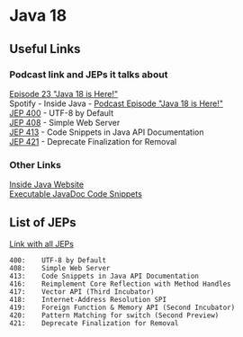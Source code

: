 # Java 18

## Useful Links

### Podcast link and JEPs it talks about

[Episode 23 "Java 18 is Here!"](https://inside.java/2022/03/22/podcast-023/)  
Spotify - Inside Java - [Podcast Episode "Java 18 is Here!"](https://open.spotify.com/episode/1JCGSs0ZUC8PTRUYZvaZ5F)  
[JEP 400](https://openjdk.org/jeps/400) - UTF-8 by Default  
[JEP 408](https://openjdk.org/jeps/408) - Simple Web Server  
[JEP 413](https://openjdk.org/jeps/413) - Code Snippets in Java API Documentation  
[JEP 421](https://openjdk.org/jeps/421) - Deprecate Finalization for Removal  

### Other Links

[Inside Java Website](https://inside.java/)  
[Executable JavaDoc Code Snippets](https://www.morling.dev/blog/executable-javadoc-code-snippets/)  

## List of JEPs

[Link with all JEPs](https://openjdk.org/projects/jdk/18/)  

```
400:	UTF-8 by Default
408:	Simple Web Server
413:	Code Snippets in Java API Documentation
416:	Reimplement Core Reflection with Method Handles
417:	Vector API (Third Incubator)
418:	Internet-Address Resolution SPI
419:	Foreign Function & Memory API (Second Incubator)
420:	Pattern Matching for switch (Second Preview)
421:	Deprecate Finalization for Removal
```
